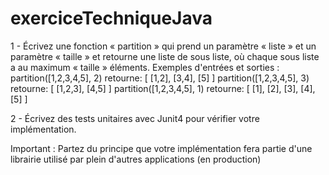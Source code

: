 # exerciceTechniqueJava

1 - Écrivez une fonction « partition » qui prend un paramètre « liste » et un paramètre
« taille » et retourne une liste de sous liste, où chaque sous liste a au maximum «
taille » éléments.
Exemples d&#39;entrées et sorties :
partition([1,2,3,4,5], 2) retourne: [ [1,2], [3,4], [5] ]
partition([1,2,3,4,5], 3) retourne: [ [1,2,3], [4,5] ]
partition([1,2,3,4,5], 1) retourne: [ [1], [2], [3], [4], [5] ]

2 - Écrivez des tests unitaires avec Junit4 pour vérifier votre implémentation.

Important : Partez du principe que votre implémentation fera partie d&#39;une librairie
utilisé par plein d&#39;autres applications (en production)
